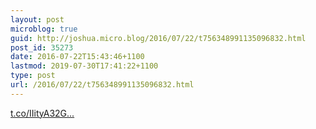 ```yaml
---
layout: post
microblog: true
guid: http://joshua.micro.blog/2016/07/22/t756348991135096832.html
post_id: 35273
date: 2016-07-22T15:43:46+1100
lastmod: 2019-07-30T17:41:22+1100
type: post
url: /2016/07/22/t756348991135096832.html
---
```

[t.co/IIityA32G...](https://t.co/IIityA32GT)
